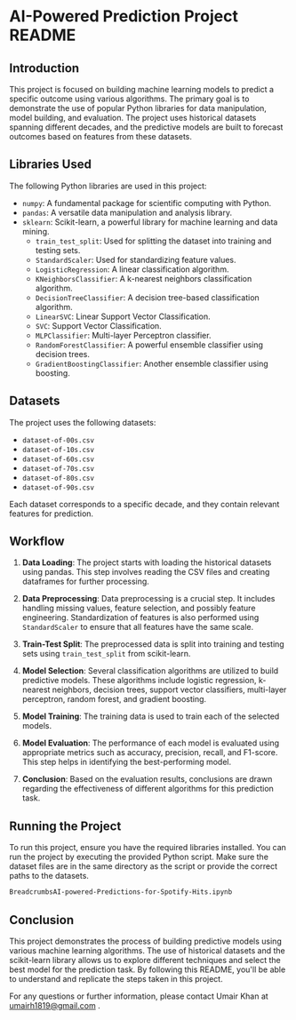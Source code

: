 # AI-Powered Prediction Project README

## Introduction

This project is focused on building machine learning models to predict a specific outcome using various algorithms. The primary goal is to demonstrate the use of popular Python libraries for data manipulation, model building, and evaluation. The project uses historical datasets spanning different decades, and the predictive models are built to forecast outcomes based on features from these datasets.

## Libraries Used

The following Python libraries are used in this project:

- `numpy`: A fundamental package for scientific computing with Python.
- `pandas`: A versatile data manipulation and analysis library.
- `sklearn`: Scikit-learn, a powerful library for machine learning and data mining.
  - `train_test_split`: Used for splitting the dataset into training and testing sets.
  - `StandardScaler`: Used for standardizing feature values.
  - `LogisticRegression`: A linear classification algorithm.
  - `KNeighborsClassifier`: A k-nearest neighbors classification algorithm.
  - `DecisionTreeClassifier`: A decision tree-based classification algorithm.
  - `LinearSVC`: Linear Support Vector Classification.
  - `SVC`: Support Vector Classification.
  - `MLPClassifier`: Multi-layer Perceptron classifier.
  - `RandomForestClassifier`: A powerful ensemble classifier using decision trees.
  - `GradientBoostingClassifier`: Another ensemble classifier using boosting.
  
## Datasets

The project uses the following datasets:

- `dataset-of-00s.csv`
- `dataset-of-10s.csv`
- `dataset-of-60s.csv`
- `dataset-of-70s.csv`
- `dataset-of-80s.csv`
- `dataset-of-90s.csv`

Each dataset corresponds to a specific decade, and they contain relevant features for prediction.

## Workflow

1. **Data Loading**: The project starts with loading the historical datasets using pandas. This step involves reading the CSV files and creating dataframes for further processing.

2. **Data Preprocessing**: Data preprocessing is a crucial step. It includes handling missing values, feature selection, and possibly feature engineering. Standardization of features is also performed using `StandardScaler` to ensure that all features have the same scale.

3. **Train-Test Split**: The preprocessed data is split into training and testing sets using `train_test_split` from scikit-learn.

4. **Model Selection**: Several classification algorithms are utilized to build predictive models. These algorithms include logistic regression, k-nearest neighbors, decision trees, support vector classifiers, multi-layer perceptron, random forest, and gradient boosting.

5. **Model Training**: The training data is used to train each of the selected models.

6. **Model Evaluation**: The performance of each model is evaluated using appropriate metrics such as accuracy, precision, recall, and F1-score. This step helps in identifying the best-performing model.

7. **Conclusion**: Based on the evaluation results, conclusions are drawn regarding the effectiveness of different algorithms for this prediction task.

## Running the Project

To run this project, ensure you have the required libraries installed. You can run the project by executing the provided Python script. Make sure the dataset files are in the same directory as the script or provide the correct paths to the datasets.

```bash
BreadcrumbsAI-powered-Predictions-for-Spotify-Hits.ipynb
```

## Conclusion

This project demonstrates the process of building predictive models using various machine learning algorithms. The use of historical datasets and the scikit-learn library allows us to explore different techniques and select the best model for the prediction task. By following this README, you'll be able to understand and replicate the steps taken in this project.

For any questions or further information, please contact Umair Khan at umairh1819@gmail.com .
